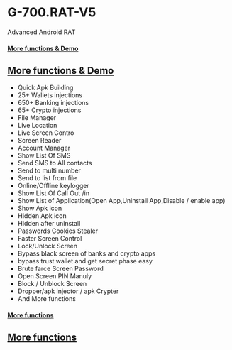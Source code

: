 # G-700.RAT-V5
Advanced Android RAT
#### [More functions & Demo](https://t.me/G700_RAT)

## [More functions & Demo](https://t.me/G700_RAT)

- Quick Apk Building
- 25+ Wallets injections
- 650+ Banking injections
- 65+ Crypto  injections
- File Manager
- Live Location
- Live Screen Contro
- Screen Reader
- Account Manager
- Show List Of SMS
- Send SMS to All contacts
- Send to multi number
- Send to list from file
- Online/Offline keylogger
- Show List Of Call Out /in
- Show List of Application(Open App,Uninstall App,Disable / enable app)
- Show Apk icon
- Hidden Apk icon
- Hidden after uninstall
- Passwords Cookies Stealer
- Faster Screen Control
- Lock/Unlock Screen
- Bypass black screen of banks and crypto apps
- bypass trust wallet and get secret phase easy
- Brute farce Screen Password
- Open Screen PIN Manuly
- Block / Unblock Screen
- Dropper/apk injector / apk Crypter
- And More functions

#### [More functions](https://t.me/G700_RAT)

## [More functions](https://t.me/G700_RAT)
